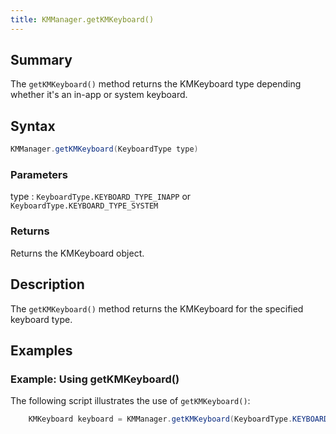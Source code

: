```yaml
---
title: KMManager.getKMKeyboard()
---
```


## Summary
The `getKMKeyboard()` method returns the KMKeyboard type depending whether it's an in-app or system keyboard.

## Syntax
```java
KMManager.getKMKeyboard(KeyboardType type)
```
### Parameters 
type
: `KeyboardType.KEYBOARD_TYPE_INAPP` or `KeyboardType.KEYBOARD_TYPE_SYSTEM`

### Returns
Returns the KMKeyboard object. 

## Description
The `getKMKeyboard()` method returns the KMKeyboard for the specified keyboard type.

## Examples

### Example: Using getKMKeyboard()
The following script illustrates the use of `getKMKeyboard()`: 
```java
    KMKeyboard keyboard = KMManager.getKMKeyboard(KeyboardType.KEYBOARD_TYPE_SYSTEM);
```
